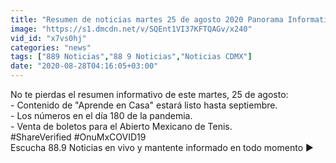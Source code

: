 ```yaml
---
title: "Resumen de noticias martes 25 de agosto 2020 Panorama Informativo 88.9 Noticias"
image: "https://s1.dmcdn.net/v/SQEnt1VI37KFTQAGv/x240"
vid_id: "x7vs0hj"
categories: "news"
tags: ["889 Noticias","88 9 Noticias","Noticias CDMX"]
date: "2020-08-28T04:16:05+03:00"
---
```

No te pierdas el resumen informativo de este martes, 25 de agosto:  <br>- Contenido de &quot;Aprende en Casa&quot; estará listo hasta septiembre.  <br>- Los números en el día 180 de la pandemia.  <br>- Venta de boletos para el Abierto Mexicano de Tenis.  <br>#ShareVerified #OnuMxCOVID19  <br>Escucha 88.9 Noticias en vivo y mantente informado en todo momento ▶ 
